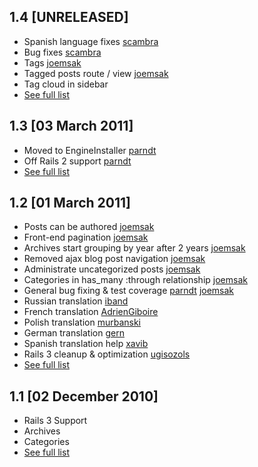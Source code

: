 ## 1.4 [UNRELEASED]

* Spanish language fixes [scambra](https://github.com/scambra)
* Bug fixes [scambra](https://github.com/scambra)
* Tags [joemsak](https://github.com/joemsak)
* Tagged posts route / view [joemsak](https://github.com/joemsak)
* Tag cloud in sidebar
* [See full list](https://github.com/resolve/refinerycms-blog/compare/1.3...1.4)

## 1.3 [03 March 2011]

* Moved to EngineInstaller [parndt](https://github.com/parndt)
* Off Rails 2 support [parndt](https://github.com/parndt)
* [See full list](https://github.com/resolve/refinerycms-blog/compare/1.2...1.3)

## 1.2 [01 March 2011]

* Posts can be authored [joemsak](https://github.com/joemsak)
* Front-end pagination [joemsak](https://github.com/joemsak)
* Archives start grouping by year after 2 years [joemsak](https://github.com/joemsak)
* Removed ajax blog post navigation [joemsak](https://github.com/joemsak)
* Administrate uncategorized posts [joemsak](https://github.com/joemsak)
* Categories in has_many :through relationship [joemsak](https://github.com/joemsak)
* General bug fixing & test coverage [parndt](https://github.com/parndt) [joemsak](https://github.com/joemsak)
* Russian translation [iband](https://github.com/iband)
* French translation [AdrienGiboire](https://github.com/AdrienGiboire)
* Polish translation [murbanski](https://github.com/murbanski)
* German translation [gern](https://github.com/gern)
* Spanish translation help [xavib](https://github.com/xavib)
* Rails 3 cleanup & optimization [ugisozols](https://github.com/ugisozols)
* [See full list](https://github.com/resolve/refinerycms-blog/compare/1.1...1.2)


## 1.1 [02 December 2010]

* Rails 3 Support
* Archives
* Categories
* [See full list](https://github.com/resolve/refinerycms-blog/compare/1.0...1.1)
